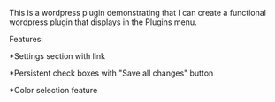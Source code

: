This is a wordpress plugin demonstrating that I can create a functional wordpress plugin that displays in the Plugins menu. 

Features:

*Settings section with link 

*Persistent check boxes with "Save all changes" button 

*Color selection feature 
